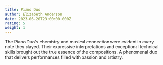 ```yaml
---
title: Piano Duo
author: Elizabeth Anderson
date: 2023-06-20T23:00:00.000Z
rating: 5
weight: 1
---
```


The Piano Duo's chemistry and musical connection were evident in every note they played. Their expressive interpretations and exceptional technical skills brought out the true essence of the compositions. A phenomenal duo that delivers performances filled with passion and artistry.
